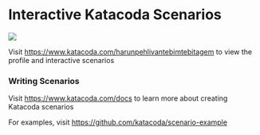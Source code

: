 # Interactive Katacoda Scenarios

[![](http://shields.katacoda.com/katacoda/harunpehlivantebimtebitagem/count.svg)](https://www.katacoda.com/harunpehlivantebimtebitagem "Get your profile on Katacoda.com")

Visit https://www.katacoda.com/harunpehlivantebimtebitagem to view the profile and interactive scenarios

### Writing Scenarios
Visit https://www.katacoda.com/docs to learn more about creating Katacoda scenarios

For examples, visit https://github.com/katacoda/scenario-example
